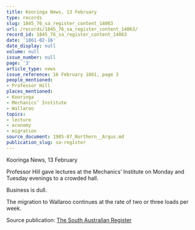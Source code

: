 ```yaml
---
title: Kooringa News, 13 February
type: records
slug: 1845_76_sa_register_content_14063
url: /records/1845_76_sa_register_content_14063/
record_id: 1845_76_sa_register_content_14063
date: '1861-02-16'
date_display: null
volume: null
issue_number: null
page: '3'
article_type: news
issue_reference: 16 February 1861, page 3
people_mentioned:
- Professor Hill
places_mentioned:
- Kooringa
- Mechanics’ Institute
- Wallaroo
topics:
- lecture
- economy
- migration
source_document: 1985-87_Northern__Argus.md
publication_slug: sa-register
---
```


Kooringa News, 13 February

Professor Hill gave lectures at the Mechanics’ Institute on Monday and Tuesday evenings to a crowded hall.

Business is dull.

The migration to Wallaroo continues at the rate of two or three loads per week.

Source publication: [The South Australian Register](/publications/sa-register/)
